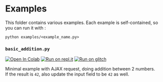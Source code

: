 # Examples

This folder contains various examples. Each example is self-contained, so you can run it with :

```console
python examples/<example_name.py>
```

### `basic_addition.py`

[![Open In Colab](https://colab.research.google.com/assets/colab-badge.svg)](https://colab.research.google.com/drive/1AEh7AECBpL_kiXbRQkEK9SRCyKkeseSh?usp=sharing)
[![Run on repl.it](https://repl.it/badge/github/astariul/swole.git)](https://repl.it/@NicolasRemond/basicaddition)
[![Run on glitch](https://img.shields.io/badge/run%20on%20glitch-%20-525252?logo=glitch&logoColor=violet)](https://glitch.com/~swole-basic-addition)


Minimal example with AJAX request, doing addition between 2 numbers.  
If the result is `42`, also update the input field to be `42` as well.
